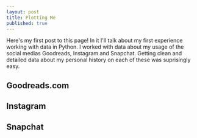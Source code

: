 ```yaml
---
layout: post
title: Plotting Me
published: true
---
```


Here's my first post to this page! In it I'll talk about my first experience working with data in Python. I worked with data about my usage of the social medias Goodreads, Instagram and Snapchat. Getting clean and detailed data about my personal history on each of these was suprisingly easy. 

## Goodreads.com

## Instagram

## Snapchat